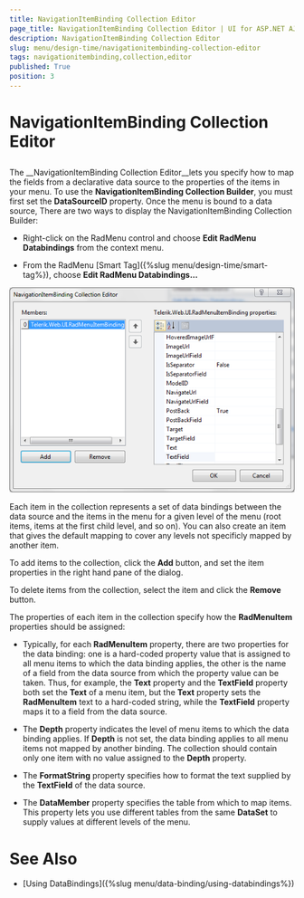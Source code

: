 ```yaml
---
title: NavigationItemBinding Collection Editor
page_title: NavigationItemBinding Collection Editor | UI for ASP.NET AJAX Documentation
description: NavigationItemBinding Collection Editor
slug: menu/design-time/navigationitembinding-collection-editor
tags: navigationitembinding,collection,editor
published: True
position: 3
---
```


# NavigationItemBinding Collection Editor



## 

The __NavigationItemBinding Collection Editor__lets you specify how to map the fields from a declarative data source to the properties of the items in your menu. To use the __NavigationItemBinding Collection Builder__, you must first set the __DataSourceID__ property. Once the menu is bound to a data source, There are two ways to display the NavigationItemBinding Collection Builder:

* Right-click on the RadMenu control and choose __Edit RadMenu Databindings__ from the context menu.

* From the RadMenu [Smart Tag]({%slug menu/design-time/smart-tag%}), choose __Edit RadMenu Databindings...__

![RadMenu NavigationItemBinding Collection Editor </legacyBold>lets you specify how to map the fields from a declarative data source to the properties of the items in your menu. To use the <legacyBold>NavigationItemBinding Collection Builder</legacyBold>, you must first set the <legacyBold>DataSourceID</legacyBold> property. Once the menu is bound to a data source, There are two ways to display the NavigationItemBinding Collection Builde](images/menu_navigationitembindingcollectioneditor.png)

Each item in the collection represents a set of data bindings between the data source and the items in the menu for a given level of the menu (root items, items at the first child level, and so on). You can also create an item that gives the default mapping to cover any levels not specificly mapped by another item.

To add items to the collection, click the __Add__ button, and set the item properties in the right hand pane of the dialog.

To delete items from the collection, select the item and click the __Remove__ button.

The properties of each item in the collection specify how the __RadMenuItem__ properties should be assigned:

* Typically, for each __RadMenuItem__ property, there are two properties for the data binding: one is a hard-coded property value that is assigned to all menu items to which the data binding applies, the other is the name of a field from the data source from which the property value can be taken. Thus, for example, the __Text__ property and the __TextField__ property both set the __Text__ of a menu item, but the __Text__ property sets the __RadMenuItem__ text to a hard-coded string, while the __TextField__ property maps it to a field from the data source.

* The __Depth__ property indicates the level of menu items to which the data binding applies. If __Depth__ is not set, the data binding applies to all menu items not mapped by another binding. The collection should contain only one item with no value assigned to the __Depth__ property.

* The __FormatString__ property specifies how to format the text supplied by the __TextField__ of the data source.

* The __DataMember__ property specifies the table from which to map items. This property lets you use different tables from the same __DataSet__ to supply values at different levels of the menu.

# See Also

 * [Using DataBindings]({%slug menu/data-binding/using-databindings%})
